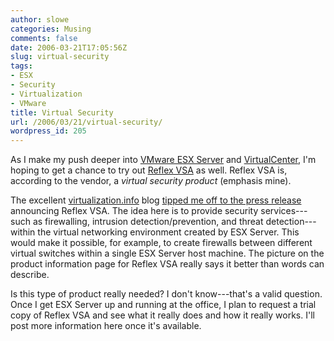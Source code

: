 ```yaml
---
author: slowe
categories: Musing
comments: false
date: 2006-03-21T17:05:56Z
slug: virtual-security
tags:
- ESX
- Security
- Virtualization
- VMware
title: Virtual Security
url: /2006/03/21/virtual-security/
wordpress_id: 205
---
```


As I make my push deeper into [VMware ESX Server](http://www.vmware.com/products/esx/) and [VirtualCenter](http://www.vmware.com/products/vc/), I'm hoping to get a chance to try out [Reflex VSA](http://www.reflexsecurity.com/products/reflexvsa.php) as well. Reflex VSA is, according to the vendor, a _virtual security product_ (emphasis mine).

The excellent [virtualization.info](http://www.virtualization.info/) blog [tipped me off to the press release](http://www.virtualization.info/2006/03/reflex-security-blazes-new-trail-with.html) announcing Reflex VSA. The idea here is to provide security services---such as firewalling, intrusion detection/prevention, and threat detection---within the virtual networking environment created by ESX Server. This would make it possible, for example, to create firewalls between different virtual switches within a single ESX Server host machine. The picture on the product information page for Reflex VSA really says it better than words can describe.

Is this type of product really needed? I don't know---that's a valid question. Once I get ESX Server up and running at the office, I plan to request a trial copy of Reflex VSA and see what it really does and how it really works. I'll post more information here once it's available.
